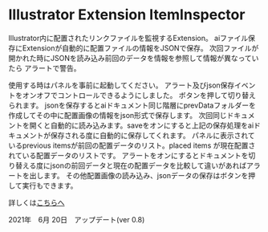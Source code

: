 <h1>Illustrator Extension ItemInspector</h1>

<p>
    Illustrator内に配置されたリンクファイルを監視するExtension。
    aiファイル保存にExtensionが自動的に配置ファイルの情報をJSONで保存。
    次回ファイルが開かれた時にJSONを読み込み前回のデータを情報を参照して情報が異なっていたら
    アラートで警告。
</p>

<p>
    使用する時はパネルを事前に起動してください。
    アラート及びjson保存イベントをオンオフでコントロールできるようにしました。
    ボタンを押して切り替えられます。
    jsonを保存するとaiドキュメント同じ階層にprevDataフォルダーを作成してその中に配置画像の情報をjson形式で保存します。
    次回同じドキュメントを開くと自動的に読み込みます。saveをオンにすると上記の保存処理をaiドキュメントが保存される度に自動的に保存してくれます。
    パネルに表示されているprevious itemsが前回の配置データのリスト。placed items が現在配置されている配置データのリストです。
    アラートをオンにするとドキュメントを切り替える度にjsonの前回データと現在の配置データを比較して違いがあればアラートを出します。
    その他配置画像の読み込み、jsonデータの保存はボタンを押して実行もできます。
</p>

<p>詳しくは<a href="https://kawano-shuji.com/justdiary/2021/06/21/%e9%85%8d%e7%bd%ae%e7%94%bb%e5%83%8f%e3%81%ae%e5%b7%ae%e7%95%b0%e3%82%92%e6%a4%9c%e7%9f%a5%e3%81%99%e3%82%8b-illustrator-extension%e3%81%ae%e3%83%97%e3%83%ad%e3%83%88%e3%82%bf%e3%82%a4%e3%83%97-itemin/">こちらへ</a></p>

<p>2021年　6月 20日　アップデート(ver 0.8)</p>